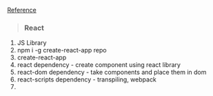 [Reference](https://www.linkedin.com/learning/react-js-essential-training-3)

>### **React**
1. JS Library
2. npm i -g create-react-app repo
3. create-react-app <project-directory>
4. react dependency - create component using react library
5. react-dom dependency - take components and place them in dom
6. react-scripts dependency - transpiling, webpack
7. 

